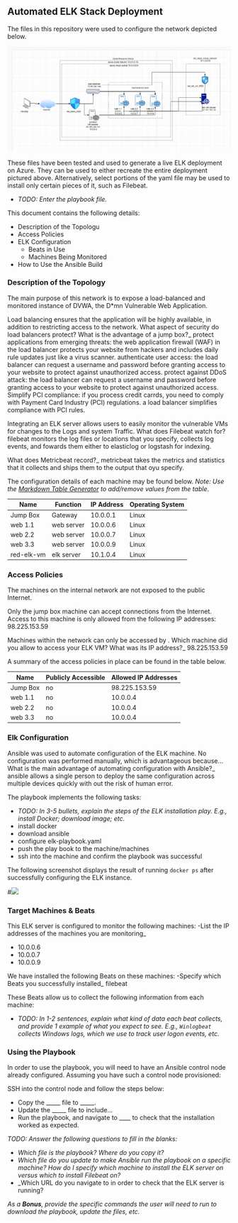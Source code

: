 ## Automated ELK Stack Deployment

The files in this repository were used to configure the network depicted below.

![](Images/project1.png)

These files have been tested and used to generate a live ELK deployment on Azure. They can be used to either recreate the entire deployment pictured above. Alternatively, select portions of the yaml file may be used to install only certain pieces of it, such as Filebeat.

  - _TODO: Enter the playbook file._

This document contains the following details:
- Description of the Topologu
- Access Policies
- ELK Configuration
  - Beats in Use
  - Machines Being Monitored
- How to Use the Ansible Build


### Description of the Topology

The main purpose of this network is to expose a load-balanced and monitored instance of DVWA, the D*mn Vulnerable Web Application.

Load balancing ensures that the application will be highly available, in addition to restricting access to the network.
What aspect of security do load balancers protect? What is the advantage of a jump box?_
protect applications from emerging threats: the web application firewall (WAF) in the load balancer protects your website from hackers and includes daily rule updates just like a virus scanner.
authenticate user access: the load balancer can request a username and password before granting access to your website to protect against unauthorized access.
protect against DDoS attack: the load balancer can request a username and password before granting access to your website to protect against unauthorized access.
Simplify PCI compliance: if you process credit carrds, you need to comply with Payment Card Industry (PCI) regulations. a load balancer simplifies compliance with PCI rules.

Integrating an ELK server allows users to easily monitor the vulnerable VMs for changes to the Logs and system Traffic.
What does Filebeat watch for?
filebeat monitors the log files or locations that you specify, collects log events, and fowards them either to elasticlog or logstash for indexing.

What does Metricbeat record?_
metricbeat takes the metrics and statistics that it collects and ships them to the output that oyu specify.

The configuration details of each machine may be found below.
_Note: Use the [Markdown Table Generator](http://www.tablesgenerator.com/markdown_tables) to add/remove values from the table_.

| Name     | Function | IP Address | Operating System |
|----------|----------|------------|------------------|
| Jump Box | Gateway  | 10.0.0.1   | Linux            |
| web 1.1  |web server| 10.0.0.6   | Linux            |
| web 2.2  |web server| 10.0.0.7   | Linux            |
| web 3.3  |web server| 10.0.0.9   | Linux            |
|red-elk-vm|elk server| 10.1.0.4   | Linux            |
### Access Policies

The machines on the internal network are not exposed to the public Internet. 

Only the jump box machine can accept connections from the Internet. Access to this machine is only allowed from the following IP addresses:
98.225.153.59

Machines within the network can only be accessed by .
Which machine did you allow to access your ELK VM? What was its IP address?_
98.225.153.59

A summary of the access policies in place can be found in the table below.

| Name     | Publicly Accessible | Allowed IP Addresses |
|----------|---------------------|----------------------|
| Jump Box | no                  | 98.225.153.59        |
| web 1.1  | no                  | 10.0.0.4             |
| web 2.2  | no                  | 10.0.0.4             |
| web 3.3  | no                  | 10.0.0.4             |

### Elk Configuration

Ansible was used to automate configuration of the ELK machine. No configuration was performed manually, which is advantageous because...
What is the main advantage of automating configuration with Ansible?_
ansible allows a single person to deploy the same configuration across multiple devices quickly with out the risk of human error. 

The playbook implements the following tasks:
- _TODO: In 3-5 bullets, explain the steps of the ELK installation play. E.g., install Docker; download image; etc._
- install docker
- download ansible
- configure elk-playbook.yaml 
- push the play book to the machine/machines
- ssh into the machine and confirm the playbook was successful

The following screenshot displays the result of running `docker ps` after successfully configuring the ELK instance.

#![](Images/.png)

### Target Machines & Beats
This ELK server is configured to monitor the following machines:
-List the IP addresses of the machines you are monitoring_
- 10.0.0.6
- 10.0.0.7
- 10.0.0.9

We have installed the following Beats on these machines:
-Specify which Beats you successfully installed_
filebeat

These Beats allow us to collect the following information from each machine:
- _TODO: In 1-2 sentences, explain what kind of data each beat collects, and provide 1 example of what you expect to see. E.g., `Winlogbeat` collects Windows logs, which we use to track user logon events, etc._

### Using the Playbook
In order to use the playbook, you will need to have an Ansible control node already configured. Assuming you have such a control node provisioned: 

SSH into the control node and follow the steps below:
- Copy the _____ file to _____.
- Update the _____ file to include...
- Run the playbook, and navigate to ____ to check that the installation worked as expected.

_TODO: Answer the following questions to fill in the blanks:_
- _Which file is the playbook? Where do you copy it?_
- _Which file do you update to make Ansible run the playbook on a specific machine? How do I specify which machine to install the ELK server on versus which to install Filebeat on?_
- _Which URL do you navigate to in order to check that the ELK server is running?

_As a **Bonus**, provide the specific commands the user will need to run to download the playbook, update the files, etc._
